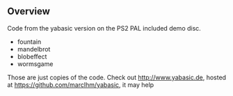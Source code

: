 ## Overview

Code from the yabasic version on the PS2 PAL included demo disc.

* fountain
* mandelbrot
* blobeffect
* wormsgame

Those are just copies of the code.
Check out http://www.yabasic.de, hosted at https://github.com/marcIhm/yabasic, it may help

